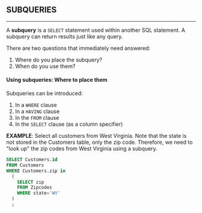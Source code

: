 ## SUBQUERIES
---
A __subquery__ is a `SELECT` statement used within another SQL statement.  A subquery can return results just like any query.  

There are two questions that immediately need answered:

1. Where do you place the subquery?
2. When do you use them?

#### Using subqueries: Where to place them

Subqueries can be introduced:
1. In a `WHERE` clause
2. In a `HAVING` clause
3. In the `FROM` clause
4. In the `SELECT` clause (as a column specifier)

__EXAMPLE__: Select all customers from West Virginia.  Note that the state is not stored in the Customers table, only the zip code.  Therefore, we need to "look up" the zip codes from West Virginia using a subquery.

```sql
SELECT Customers.id 
FROM Customers 
WHERE Customers.zip in 
  (
    SELECT zip 
    FROM Zipcodes 
    WHERE state='WV'
  )
  ;
```
